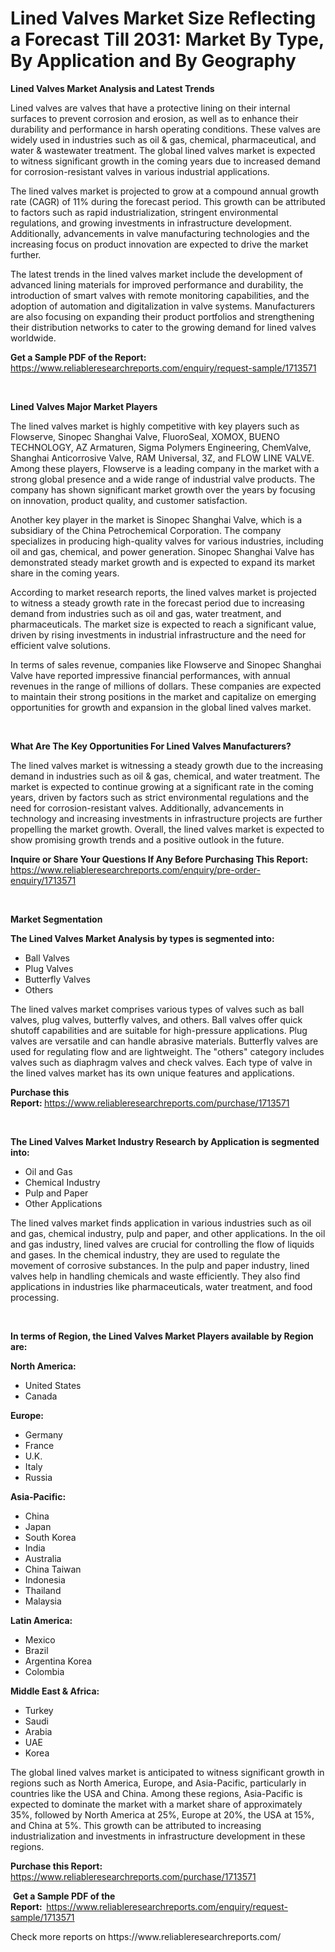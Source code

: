 <p><h1>Lined Valves Market Size Reflecting a Forecast Till 2031: Market By Type, By Application and By Geography</h1></p><p><strong>Lined Valves Market Analysis and Latest Trends</strong></p>
<p><p>Lined valves are valves that have a protective lining on their internal surfaces to prevent corrosion and erosion, as well as to enhance their durability and performance in harsh operating conditions. These valves are widely used in industries such as oil & gas, chemical, pharmaceutical, and water & wastewater treatment. The global lined valves market is expected to witness significant growth in the coming years due to increased demand for corrosion-resistant valves in various industrial applications.</p><p>The lined valves market is projected to grow at a compound annual growth rate (CAGR) of 11% during the forecast period. This growth can be attributed to factors such as rapid industrialization, stringent environmental regulations, and growing investments in infrastructure development. Additionally, advancements in valve manufacturing technologies and the increasing focus on product innovation are expected to drive the market further.</p><p>The latest trends in the lined valves market include the development of advanced lining materials for improved performance and durability, the introduction of smart valves with remote monitoring capabilities, and the adoption of automation and digitalization in valve systems. Manufacturers are also focusing on expanding their product portfolios and strengthening their distribution networks to cater to the growing demand for lined valves worldwide.</p></p>
<p><strong>Get a Sample PDF of the Report:&nbsp;</strong> <a href="https://www.reliableresearchreports.com/enquiry/request-sample/1713571">https://www.reliableresearchreports.com/enquiry/request-sample/1713571</a></p>
<p>&nbsp;</p>
<p><strong>Lined Valves Major Market Players</strong></p>
<p><p>The lined valves market is highly competitive with key players such as Flowserve, Sinopec Shanghai Valve, FluoroSeal, XOMOX, BUENO TECHNOLOGY, AZ Armaturen, Sigma Polymers Engineering, ChemValve, Shanghai Anticorrosive Valve, RAM Universal, 3Z, and FLOW LINE VALVE. Among these players, Flowserve is a leading company in the market with a strong global presence and a wide range of industrial valve products. The company has shown significant market growth over the years by focusing on innovation, product quality, and customer satisfaction.</p><p>Another key player in the market is Sinopec Shanghai Valve, which is a subsidiary of the China Petrochemical Corporation. The company specializes in producing high-quality valves for various industries, including oil and gas, chemical, and power generation. Sinopec Shanghai Valve has demonstrated steady market growth and is expected to expand its market share in the coming years.</p><p>According to market research reports, the lined valves market is projected to witness a steady growth rate in the forecast period due to increasing demand from industries such as oil and gas, water treatment, and pharmaceuticals. The market size is expected to reach a significant value, driven by rising investments in industrial infrastructure and the need for efficient valve solutions.</p><p>In terms of sales revenue, companies like Flowserve and Sinopec Shanghai Valve have reported impressive financial performances, with annual revenues in the range of millions of dollars. These companies are expected to maintain their strong positions in the market and capitalize on emerging opportunities for growth and expansion in the global lined valves market.</p></p>
<p>&nbsp;</p>
<p><strong>What Are The Key Opportunities For Lined Valves Manufacturers?</strong></p>
<p><p>The lined valves market is witnessing a steady growth due to the increasing demand in industries such as oil & gas, chemical, and water treatment. The market is expected to continue growing at a significant rate in the coming years, driven by factors such as strict environmental regulations and the need for corrosion-resistant valves. Additionally, advancements in technology and increasing investments in infrastructure projects are further propelling the market growth. Overall, the lined valves market is expected to show promising growth trends and a positive outlook in the future.</p></p>
<p><strong>Inquire or Share Your Questions If Any Before Purchasing This Report:</strong> <a href="https://www.reliableresearchreports.com/enquiry/pre-order-enquiry/1713571">https://www.reliableresearchreports.com/enquiry/pre-order-enquiry/1713571</a></p>
<p>&nbsp;</p>
<p><strong>Market Segmentation</strong></p>
<p><strong>The Lined Valves Market Analysis by types is segmented into:</strong></p>
<p><ul><li>Ball Valves</li><li>Plug Valves</li><li>Butterfly Valves</li><li>Others</li></ul></p>
<p><p>The lined valves market comprises various types of valves such as ball valves, plug valves, butterfly valves, and others. Ball valves offer quick shutoff capabilities and are suitable for high-pressure applications. Plug valves are versatile and can handle abrasive materials. Butterfly valves are used for regulating flow and are lightweight. The "others" category includes valves such as diaphragm valves and check valves. Each type of valve in the lined valves market has its own unique features and applications.</p></p>
<p><strong>Purchase this Report:&nbsp;</strong><a href="https://www.reliableresearchreports.com/purchase/1713571">https://www.reliableresearchreports.com/purchase/1713571</a></p>
<p>&nbsp;</p>
<p><strong>The Lined Valves Market Industry Research by Application is segmented into:</strong></p>
<p><ul><li>Oil and Gas</li><li>Chemical Industry</li><li>Pulp and Paper</li><li>Other Applications</li></ul></p>
<p><p>The lined valves market finds application in various industries such as oil and gas, chemical industry, pulp and paper, and other applications. In the oil and gas industry, lined valves are crucial for controlling the flow of liquids and gases. In the chemical industry, they are used to regulate the movement of corrosive substances. In the pulp and paper industry, lined valves help in handling chemicals and waste efficiently. They also find applications in industries like pharmaceuticals, water treatment, and food processing.</p></p>
<p>&nbsp;</p>
<p><strong>In terms of Region, the Lined Valves Market Players available by Region are:</strong></p>
<p>
    <p> <strong> North America: </strong>
        <ul>
            <li>United States</li>
            <li>Canada</li>
        </ul>
        </p> 
    <p> <strong> Europe: </strong>
        <ul>
            <li>Germany</li>
            <li>France</li>
            <li>U.K.</li>
            <li>Italy</li>
            <li>Russia</li>
        </ul>
        </p> 
    <p> <strong> Asia-Pacific: </strong>
        <ul>
            <li>China</li>
            <li>Japan</li>
            <li>South Korea</li>
            <li>India</li>
            <li>Australia</li>
            <li>China Taiwan</li>
            <li>Indonesia</li>
            <li>Thailand</li>
            <li>Malaysia</li>
        </ul>
        </p> 
    <p> <strong> Latin America: </strong>
        <ul>
            <li>Mexico</li>
            <li>Brazil</li>
            <li>Argentina Korea</li>
            <li>Colombia</li>
        </ul>
        </p> 
    <p> <strong> Middle East & Africa: </strong>
        <ul>
            <li>Turkey</li>
            <li>Saudi</li>
            <li>Arabia</li>
            <li>UAE</li>
            <li>Korea</li>
        </ul>
    </p>
    </p>
<p><p>The global lined valves market is anticipated to witness significant growth in regions such as North America, Europe, and Asia-Pacific, particularly in countries like the USA and China. Among these regions, Asia-Pacific is expected to dominate the market with a market share of approximately 35%, followed by North America at 25%, Europe at 20%, the USA at 15%, and China at 5%. This growth can be attributed to increasing industrialization and investments in infrastructure development in these regions.</p></p>
<p><strong>Purchase this Report: </strong><a href="https://www.reliableresearchreports.com/purchase/1713571">https://www.reliableresearchreports.com/purchase/1713571</a></p>
<p>&nbsp;<strong>Get a Sample PDF of the Report:&nbsp;&nbsp;</strong><a href="https://www.reliableresearchreports.com/enquiry/request-sample/1713571">https://www.reliableresearchreports.com/enquiry/request-sample/1713571</a></p>
<p><strong></strong></p>
<p>Check more reports on https://www.reliableresearchreports.com/</p>